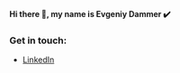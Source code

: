 #### Hi there 👋, my name is Evgeniy Dammer :heavy_check_mark:

### Get in touch: 
- [LinkedIn](https://www.linkedin.com/in/evgeniydammer/)
<!-- - [Telegram]()
- [Facebook]() -->

<!--
**evgeniy-dammer/evgeniy-dammer** is a ✨ _special_ ✨ repository because its `README.md` (this file) appears on your GitHub profile.

Here are some ideas to get you started:

- 🔭 I’m currently working on ...
- 🌱 I’m currently learning ...
- 👯 I’m looking to collaborate on ...
- 🤔 I’m looking for help with ...
- 💬 Ask me about ...
- 📫 How to reach me: ...
- 😄 Pronouns: ...
- ⚡ Fun fact: ...
-->
